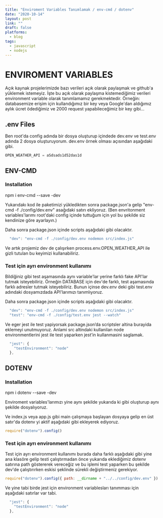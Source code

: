 ```yaml
---
title: "Enviroment Variables Tanımlamak / env-cmd / dotenv"
date: "2020-10-14"
layout: post
link: ""
draft: false
platforms:
  - blog
tags:
  - javascript
  - nodejs
---
```


# ENVIROMENT VARIABLES

Açık kaynak projelerimizde bazı verileri açık olarak paylaşmak ve github'a yüklemek istemeyiz. İşte bu açık olarak paylaşma kistemediğimiz verileri environment variable olarak tanımlamamız gerekmektedir. Örneğin: databasemize erişim için kullandığımız bir key veya Google'dan aldığımız aylık ücret ödediğimiz ve 2000 request yapabileceğimiz bir key gibi...

## .env Files

Ben root'da config adında bir dosya oluşturup içindede dev.env ve test.env adında 2 dosya oluşturuyorum. dev.env örnek olması açısından aşağıdaki gibi.

```js
OPEN_WEATHER_API = aSdsads1d52das1d
```

## ENV-CMD

### Installation

npm i env-cmd --save -dev

Yukarıdakı kod ile paketimizi yükledikten sonra package.json'a gelip "env-cmd -f ./config/dev.env" asağıdaki satırı ekliyoruz. (Ben envritonment variables'larımı root'daki config içinde tuttuğum için yol bu şekilde siz kendinize göre ayarlayın.)

Daha sonra package.json içinde scripts aşağıdaki gibi olacaktır.

```js
  "dev": "env-cmd -f ./config/dev.env nodemon src/index.js"
```

Ve artık projemiz dev de çalışırken process.env.OPEN_WEATHER_API ile gizli tutulan bu keyimizi kullanabiliriz.

### Test için ayrı environment kullanımı

Bildiğiniz gibi test aşamasında aynı variable'lar yerine farklı fake API'lar tutmak isteyebiliriz. Örneğin DATABASE için dev'de farklı, test aşamasında farklı adresler tutmak isteyebiliriz. Bunun içinse dev.env deki gibi test.env adındaki dosyamızdada API'larımızı tanımlıyoruz.

Daha sonra package.json içinde scripts aşağıdaki gibi olacaktır.

```js
  "dev": "env-cmd -f ./config/dev.env nodemon src/index.js"
  "test": "env-cmd -f ./config/test.env jest --watch"
```

Ve eger jest ile test yapiyorsak package.json’da scriptsler altina burayida eklemeyi unutmuyoruz. Anlami src altindaki kullanilan node environmentlerini jest ile test yaparken jest’in kullanmasini saglamak.

```js
  "jest": {
    "testEnvironment": "node"
  },
```

## DOTENV

### Installation

npm i dotenv --save -dev

Enviroment variables'larımızı yine aynı şekilde yukarıda ki gibi oluşturup aynı şekilde dosyalıyoruz.

Ve index.js veya app.js gibi main çalışmaya başlayan dosyaya gelip en üst satır'da dotenv yi aktif aşağıdaki gibi ekleyerek ediyoruz.

```js
require("dotenv").config()
```

### Test için ayrı environment kullanımı

Test için ayrı environment kullanımı burada daha farklı aşağıdaki gibi yine ana klasöre gelip testi çalıştırmadan önce yukarıda eklediğimiz dotenv satırına path göstererek vereceğiz ve bu işlemi test yaparken bu şekilde dev'de çalıştırırken eskisi şeklinde sürekli değiştirmeniz gerekiyor.

```js
require("dotenv").config({ path: __dirname + "../../config/dev.env" })
```

Ve yine tabi birde jest için environment variablesları tanımması için aşağıdaki satırlar var tabi.

```js
  "jest": {
    "testEnvironment": "node"
  },

```
